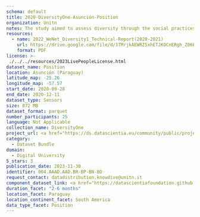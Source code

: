 ```yaml
---
schema: default
title: 2020-DiversityOne-Asunción-Position
organization: Unitn
notes: The study aimed to assess diversity through the social practices and daily behaviors of university students from eight different countries. The research was carried out in two phases. Initially, a large sample of students from Denmark, Italy, Mongolia, Paraguay, the United Kingdom, China, Mexico, and India, completed a survey on their social practices, as well as their socio-demographic, cultural, and psychological elements. In the second phase, a sub-sample of the respondents engaged in a four-week data collection by using an innovative smartphone application called iLog. This app collected data from thirty-four smartphone sensors around the clock, allowing for an in-depth investigation into the diversity and daily routines of university students across countries, both synchronically and diachronically.
resources:
  - name: 2022_WeNet_Diversity1_Technical-Report(2020-2021)
    url: https://drive.google.com/file/d/1TMrjkAEWRZ5xhETJKOCnERgh_Z06PO2E/view?usp=drive_link
    format: PDF
license: >-
 ./../../resources/2023LivePeopleLicense.html
dataset_name: Position
location: Asunción (Paraguay)
latitude_map: -25.26
longitude_map: -57.57
start_date: 2020-09-28
end_date: 2020-12-11
dataset_type: Sensors
size: 872 MB
dataset_format: parquet
number_participants: 25
language: Not Applicable
collection_name: DiversityOne
project_url: <a href="https://ds.datascientia.eu/community/public/projects/6b8e2fb9-30d9-4fdb-9116-0cc7cc00ba3e">https://ds.datascientia.eu/community/public/projects/6b8e2fb9-30d9-4fdb-9116-0cc7cc00ba3e</a>
category: 
  - Dataset Bundle
domain: 
  - Digital University
5_stars: 3
publication_date: 2023-11-30
identifier: 004.AAAD.AAD.BR-BP-BN-BO
request_contact: datadistribution.knowdive@unitn.it
component_dataset_link: <a href="https://datascientiafoundation.github.io/LivePeople/datasets/2020-DV1-Asunci%C3%B3n-Location%20Event%20Per%20Time%20POI/">2020-DV1-Asunci%C3%B3n-Location Event Per Time POI</a>, <a href="https://datascientiafoundation.github.io/LivePeople/datasets/2020-DV1-Asunci%C3%B3n-Location%20Event%20Per%20Time%20RD/">2020-DV1-Asunci%C3%B3n-Location Event Per Time RD</a>, <a href="https://datascientiafoundation.github.io/LivePeople/datasets/2020-DV1-Asunci%C3%B3n-Magnetic%20Field%20Event/">2020-DV1-Asunci%C3%B3n-Magnetic Field Event</a>, <a href="https://datascientiafoundation.github.io/LivePeople/datasets/2020-DV1-Asunci%C3%B3n-Proximity%20Event/">2020-DV1-Asunci%C3%B3n-Proximity Event</a>
duration_facet: "2-6 months"
location_facet: Paraguay
location_continent_facet: South America
data_type_facet: Position
---
```

